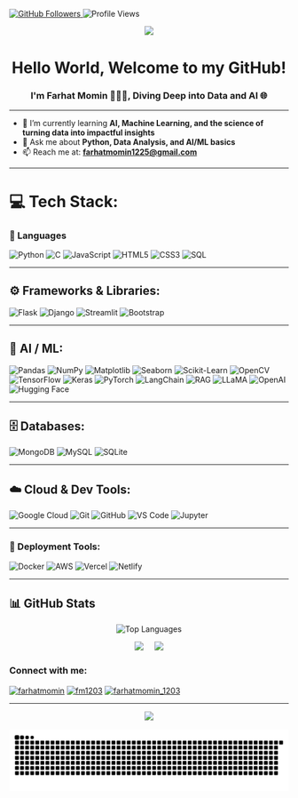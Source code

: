 <p align="left">
  <a href="https://github.com/farhat-1203">
    <img src="https://img.shields.io/github/followers/farhat-1203?label=Follow&style=social" alt="GitHub Followers"/>
  </a>
  <img src="https://komarev.com/ghpvc/?username=farhat-1203&color=blue" alt="Profile Views"/>
</p>


<p align="center">
  <img src="https://readme-typing-svg.demolab.com/?lines=Transforming+Ideas+into+Code;Building+Smart+Solutions+with+AI&center=true&width=500&height=25">
</p>


<h1 align="center">Hello World, Welcome to my GitHub!</h1>
<h3 align="center">I'm Farhat Momin 👩🏻‍💻, Diving Deep into Data and AI 🌐</h3>

---

- 🌱 I’m currently learning **AI, Machine Learning, and the science of turning data into impactful insights**
- 💬 Ask me about **Python, Data Analysis, and AI/ML basics**
- 📫 Reach me at: **farhatmomin1225@gmail.com**

---

# 💻 Tech Stack:


### 🚀 Languages  

![Python](https://img.shields.io/badge/python-%2314354C.svg?style=plastic&logo=python&logoColor=white)
![C](https://img.shields.io/badge/c-%2300599C.svg?style=plastic&logo=c&logoColor=white)
![JavaScript](https://img.shields.io/badge/javascript-%23323330.svg?style=plastic&logo=javascript&logoColor=%23F7DF1E)
![HTML5](https://img.shields.io/badge/html5-%23E34F26.svg?style=plastic&logo=html5&logoColor=white)
![CSS3](https://img.shields.io/badge/css3-%231572B6.svg?style=plastic&logo=css3&logoColor=white)
![SQL](https://img.shields.io/badge/sql-%2307405e.svg?style=plastic&logo=sqlite&logoColor=white)


---

## ⚙️ Frameworks & Libraries:

![Flask](https://img.shields.io/badge/flask-%23000.svg?style=plastic&logo=flask&logoColor=white)
![Django](https://img.shields.io/badge/django-%23092E20.svg?style=plastic&logo=django&logoColor=white)
![Streamlit](https://img.shields.io/badge/streamlit-%23FF4B4B.svg?style=plastic&logo=streamlit&logoColor=white)
![Bootstrap](https://img.shields.io/badge/bootstrap-%238511FA.svg?style=plastic&logo=bootstrap&logoColor=white)

---

## 🧠 AI / ML:

![Pandas](https://img.shields.io/badge/Pandas-%23150458.svg?style=plastic&logo=pandas&logoColor=white)
![NumPy](https://img.shields.io/badge/Numpy-%23013243.svg?style=plastic&logo=numpy&logoColor=white)
![Matplotlib](https://img.shields.io/badge/Matplotlib-%230076B8.svg?style=plastic&logo=plotly&logoColor=white)
![Seaborn](https://img.shields.io/badge/Seaborn-%230E4D92.svg?style=plastic&logoColor=white)
![Scikit-Learn](https://img.shields.io/badge/Scikit--Learn-%23F7931E.svg?style=plastic&logo=scikitlearn&logoColor=white)
![OpenCV](https://img.shields.io/badge/OpenCV-%23white.svg?style=plastic&logo=opencv&logoColor=green)
![TensorFlow](https://img.shields.io/badge/TensorFlow-%23FF6F00.svg?style=plastic&logo=TensorFlow&logoColor=white)
![Keras](https://img.shields.io/badge/Keras-%23D00000.svg?style=plastic&logo=keras&logoColor=white)
![PyTorch](https://img.shields.io/badge/PyTorch-%23EE4C2C.svg?style=plastic&logo=pytorch&logoColor=white)
![LangChain](https://img.shields.io/badge/LangChain-%23000000.svg?style=plastic&logoColor=white)
![RAG](https://img.shields.io/badge/RAG_Model-%23A020F0.svg?style=plastic&logoColor=white)
![LLaMA](https://img.shields.io/badge/LLaMA-%232c2c2c.svg?style=plastic&logoColor=white)
![OpenAI](https://img.shields.io/badge/OpenAI-%23444444.svg?style=plastic&logo=openai&logoColor=white)
![Hugging Face](https://img.shields.io/badge/HuggingFace-%23FFBF00.svg?style=plastic&logo=huggingface&logoColor=black)

---

## 🗄️ Databases:

![MongoDB](https://img.shields.io/badge/MongoDB-%234ea94b.svg?style=plastic&logo=mongodb&logoColor=white)
![MySQL](https://img.shields.io/badge/mysql-4479A1.svg?style=plastic&logo=mysql&logoColor=white)
![SQLite](https://img.shields.io/badge/sqlite-%2307405e.svg?style=plastic&logo=sqlite&logoColor=white)

---

## ☁️ Cloud & Dev Tools:

![Google Cloud](https://img.shields.io/badge/GoogleCloud-%234285F4.svg?style=plastic&logo=google-cloud&logoColor=white)
![Git](https://img.shields.io/badge/git-%23F05033.svg?style=plastic&logo=git&logoColor=white)
![GitHub](https://img.shields.io/badge/github-%23181717.svg?style=plastic&logo=github&logoColor=white)
![VS Code](https://img.shields.io/badge/VS%20Code-%23007ACC.svg?style=plastic&logo=visual-studio-code&logoColor=white)
![Jupyter](https://img.shields.io/badge/jupyter-%23F37626.svg?style=plastic&logo=jupyter&logoColor=white)

---

### 🚀 Deployment Tools:
![Docker](https://img.shields.io/badge/docker-%230db7ed.svg?style=plastic&logo=docker&logoColor=white)
![AWS](https://img.shields.io/badge/AWS-%23FF9900.svg?style=plastic&logo=amazon-aws&logoColor=white)
![Vercel](https://img.shields.io/badge/vercel-%23000000.svg?style=plastic&logo=vercel&logoColor=white)
![Netlify](https://img.shields.io/badge/netlify-%2300C7B7.svg?style=plastic&logo=netlify&logoColor=white)


---

## 📊 GitHub Stats

<p align="center">
  <img src="https://github-readme-stats.vercel.app/api/top-langs?username=farhat-1203&show_icons=true&locale=en&layout=compact&theme=radical" alt="Top Languages" width="400"/>
</p>

<p align="center">
  <img src="https://github-readme-stats.vercel.app/api?username=farhat-1203&show_icons=true&theme=radical" width="400"/>
  &nbsp;&nbsp;&nbsp;
  <img src="https://github-readme-streak-stats.herokuapp.com/?user=farhat-1203&theme=radical" width="400"/>
</p>




<h3 align="left">Connect with me:</h3>
<p align="left">
<a href="https://linkedin.com/in/farhatmomin" target="blank"><img align="center" src="https://raw.githubusercontent.com/rahuldkjain/github-profile-readme-generator/master/src/images/icons/Social/linked-in-alt.svg" alt="farhatmomin" height="30" width="40" /></a>
<a href="https://kaggle.com/fm1203" target="blank"><img align="center" src="https://raw.githubusercontent.com/rahuldkjain/github-profile-readme-generator/master/src/images/icons/Social/kaggle.svg" alt="fm1203" height="30" width="40" /></a>
<a href="https://www.leetcode.com/farhatmomin_1203" target="blank"><img align="center" src="https://raw.githubusercontent.com/rahuldkjain/github-profile-readme-generator/master/src/images/icons/Social/leet-code.svg" alt="farhatmomin_1203" height="30" width="40" /></a>
</p>

---


<p align="center">
  <img src="https://capsule-render.vercel.app/api?type=waving&color=gradient&height=60&section=footer"/>
</p>

<!-- Center the Snake GIF -->
<p align="center">
  <img src="https://github.com/farhat-1203/farhat-1203/blob/output/github-snake-dark.svg" alt="snake gif">
</p>
